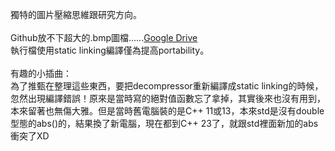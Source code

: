 獨特的圖片壓縮思維跟研究方向。<br>
<br>
Github放不下超大的.bmp圖檔......[Google Drive](https://drive.google.com/drive/folders/1RqmBng2F007P9GvN6ec18qIu3THddPA2?usp=sharing)<br>
執行檔使用static linking編譯僅為提高portability。<br>
<br>
有趣的小插曲：<br>
為了推甄在整理這些東西，要把decompressor重新編譯成static linking的時候，忽然出現編譯錯誤！原來是當時寫的絕對值函數忘了拿掉，其實後來也沒有用到，本來留著也無傷大雅。但是當時舊電腦裝的是C++ 11或13，本來std是沒有double型態的abs()的，結果換了新電腦，現在都到C++ 23了，就跟std裡面新加的abs衝突了XD<br>
